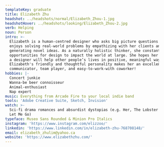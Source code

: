 ```yaml
---
templateKey: graduate
title: Elizabeth Zhu
headshot: ../headshots/normal/Elizabeth_Zhou-1.jpg
headshotHover: ../headshots/looking/Elizabeth_Zhou-2.jpg
verb: Helping
noun: Person
intro: >-
  Elizabeth is a human-centred designer who asks big picture questions. She
  enjoys solving real-world problems by empathizing with her clients and
  generating novel ideas. As a naturally holistic thinker, she constantly sees
  opportunities for design to impact the world at large. She hopes her career as
  a designer will help other people’s lives in positive, meaningful ways.
  Elizabeth's friendly and thoughtful personality makes her an excellent
  communicator, team player, and easy-to-work-with coworker! 
hobbies: |-
  Concert junkie
  Wanna-be beer connoisseur
  Animal-enthusiast
  Nap expert
music: Everything from Arcade Fire to your local indie band
tools: 'Adobe Creative Suite, Sketch, Invision'
watch: >-
  Sci-fi drama romances and absurdist dystopias (e.g. Her, The Lobster and Never
  Let Me Go)
typeface: Museo Sans Rounded & Minion Pro Italics
instagram: 'https://www.instagram.com/elizzoo/'
linkedin: 'https://www.linkedin.com/in/elizabeth-zhu-768708148/'
email: elizabeth_zhulim@yahoo.ca
website: 'https://www.elizabethzhu.com/'
---
```


